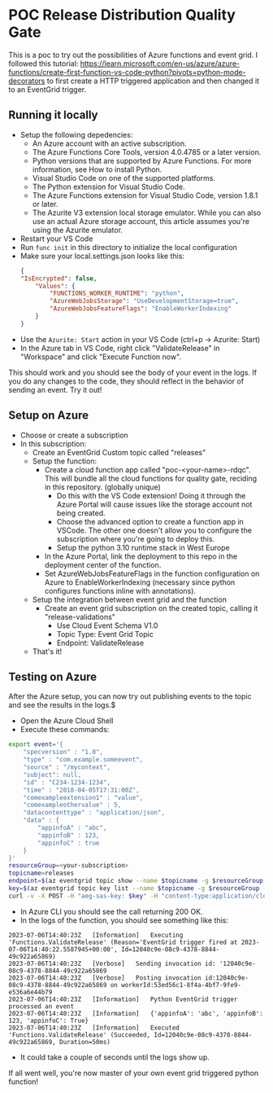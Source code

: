 # POC Release Distribution Quality Gate
This is a poc to try out the possibilities of Azure functions and event grid. I followed this tutorial: https://learn.microsoft.com/en-us/azure/azure-functions/create-first-function-vs-code-python?pivots=python-mode-decorators to first create a HTTP triggered application and then changed it to an EventGrid trigger.

## Running it locally

* Setup the following depedencies:
    * An Azure account with an active subscription.
    * The Azure Functions Core Tools, version 4.0.4785 or a later version.
    * Python versions that are supported by Azure Functions. For more information, see How to install Python.
    * Visual Studio Code on one of the supported platforms.
    * The Python extension for Visual Studio Code.
    * The Azure Functions extension for Visual Studio Code, version 1.8.1 or later.
    * The Azurite V3 extension local storage emulator. While you can also use an actual Azure storage account, this article assumes you're using the Azurite emulator.
* Restart your VS Code
* Run `func init` in this directory to initialize the local configuration
* Make sure your local.settings.json looks like this:
    ```json
    {
    "IsEncrypted": false,
        "Values": {
            "FUNCTIONS_WORKER_RUNTIME": "python",
            "AzureWebJobsStorage": "UseDevelopmentStorage=true",
            "AzureWebJobsFeatureFlags": "EnableWorkerIndexing"
        }
    }
    ```
* Use the `Azurite: Start` action in your VS Code (ctrl+p -> Azurite: Start)
* In the Azure tab in VS Code, right click "ValidateRelease" in "Workspace" and click "Execute Function now".

This should work and you should see the body of your event in the logs. If you do any changes to the code, they should reflect in the behavior of sending an event. Try it out!

## Setup on Azure

* Choose or create a subscription
* In this subscription:
    * Create an EventGrid Custom topic called "releases"
    * Setup the function:
        * Create a cloud function app called "poc-\<your-name\>-rdqc". This will bundle all the cloud functions for quality gate, reciding in this repository. (globally unique)
            * Do this with the VS Code extension! Doing it through the Azure Portal will cause issues like the storage account not being created.
            * Choose the advanced option to create a function app in VSCode. The other one doesn't allow you to configure the subscription where you're going to deploy this.
            * Setup the python 3.10 runtime stack in West Europe
        * In the Azure Portal, link the deployment to this repo in the deployment center of the function.
        * Set AzureWebJobsFeatureFlags in the function configuration on Azure to EnableWorkerIndexing (necessary since python configures functions inline with annotations).
    * Setup the integration between event grid and the function
        * Create an event grid subscription on the created topic, calling it "release-validations"
            * Use Cloud Event Schema V1.0
            * Topic Type: Event Grid Topic
            * Endpoint: ValidateRelease
    * That's it!

## Testing on Azure
After the Azure setup, you can now try out publishing events to the topic and see the results in the logs.$

* Open the Azure Cloud Shell
* Execute these commands:
```bash
export event='{
    "specversion" : "1.0",
    "type" : "com.example.someevent",
    "source" : "/mycontext",
    "subject": null,
    "id" : "C234-1234-1234",
    "time" : "2018-04-05T17:31:00Z",
    "comexampleextension1" : "value",
    "comexampleothervalue" : 5,
    "datacontenttype" : "application/json",
    "data" : {
        "appinfoA" : "abc",
        "appinfoB" : 123,
        "appinfoC" : true
    }
}'
resourceGroup=<your-subscription>
topicname=releases
endpoint=$(az eventgrid topic show --name $topicname -g $resourceGroup --query "endpoint" --output tsv)
key=$(az eventgrid topic key list --name $topicname -g $resourceGroup --query "key1" --output tsv)
curl -v -X POST -H "aeg-sas-key: $key" -H "content-type:application/cloudevents+json" -d "$event" $endpoint
```
* In Azure CLI you should see the call returning 200 OK.
* In the logs of the function, you should see something like this:
```
2023-07-06T14:40:23Z   [Information]   Executing 'Functions.ValidateRelease' (Reason='EventGrid trigger fired at 2023-07-06T14:40:22.5587945+00:00', Id=12040c9e-08c9-4378-8844-49c922a65869)
2023-07-06T14:40:23Z   [Verbose]   Sending invocation id: '12040c9e-08c9-4378-8844-49c922a65869
2023-07-06T14:40:23Z   [Verbose]   Posting invocation id:12040c9e-08c9-4378-8844-49c922a65869 on workerId:53ed56c1-8f4a-4bf7-9fe9-e536a6e44b79
2023-07-06T14:40:23Z   [Information]   Python EventGrid trigger processed an event
2023-07-06T14:40:23Z   [Information]   {'appinfoA': 'abc', 'appinfoB': 123, 'appinfoC': True}
2023-07-06T14:40:23Z   [Information]   Executed 'Functions.ValidateRelease' (Succeeded, Id=12040c9e-08c9-4378-8844-49c922a65869, Duration=50ms)
```
* It could take a couple of seconds until the logs show up.

If all went well, you're now master of your own event grid triggered python function!
